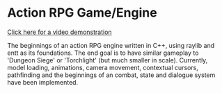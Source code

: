 # Action RPG Game/Engine

[Click here for a video demonstration]("https://www.youtube.com/embed/r-uz78O3suk?si=V0p-T_p45XrW0Ecw")

The beginnings of an action RPG engine written in C++, using raylib and entt as its foundations. The end goal is to have
similar gameplay to 'Dungeon Siege' or 'Torchlight' (but much smaller in scale). Currently, model loading, animations,
camera movement, contextual cursors, pathfinding and the beginnings of an combat, state and dialogue system have been
implemented.